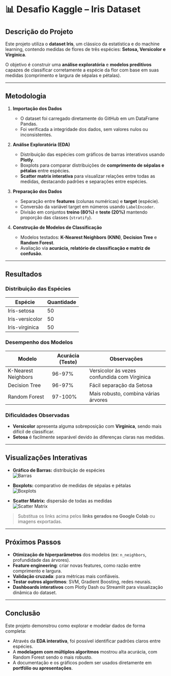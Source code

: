 # 📊 Desafio Kaggle – Iris Dataset

## Descrição do Projeto
Este projeto utiliza o **dataset Iris**, um clássico da estatística e do machine learning, contendo medidas de flores de três espécies: **Setosa, Versicolor e Virginica**.  

O objetivo é construir uma **análise exploratória** e **modelos preditivos** capazes de classificar corretamente a espécie da flor com base em suas medidas (comprimento e largura de sépalas e pétalas).

---

## Metodologia

1. **Importação dos Dados**  
   - O dataset foi carregado diretamente do GitHub em um DataFrame Pandas.  
   - Foi verificada a integridade dos dados, sem valores nulos ou inconsistentes.  

2. **Análise Exploratória (EDA)**  
   - Distribuição das espécies com gráficos de barras interativos usando **Plotly**.  
   - Boxplots para comparar distribuições de **comprimento de sépalas e pétalas** entre espécies.  
   - **Scatter matrix interativa** para visualizar relações entre todas as medidas, destacando padrões e separações entre espécies.  

3. **Preparação dos Dados**  
   - Separação entre **features** (colunas numéricas) e **target** (espécie).  
   - Conversão da variável target em números usando `LabelEncoder`.  
   - Divisão em conjuntos **treino (80%)** e **teste (20%)** mantendo proporção das classes (`stratify`).  

4. **Construção de Modelos de Classificação**  
   - Modelos testados: **K-Nearest Neighbors (KNN)**, **Decision Tree** e **Random Forest**.  
   - Avaliação via **acurácia, relatório de classificação e matriz de confusão**.  

---

## Resultados

### Distribuição das Espécies
| Espécie           | Quantidade |
|------------------|------------|
| Iris-setosa       | 50         |
| Iris-versicolor   | 50         |
| Iris-virginica    | 50         |

### Desempenho dos Modelos
| Modelo           | Acurácia (Teste) | Observações |
|-----------------|-----------------|-------------|
| K-Nearest Neighbors | 96-97%        | Versicolor às vezes confundida com Virginica |
| Decision Tree      | 96-97%        | Fácil separação da Setosa |
| Random Forest      | 97-100%       | Mais robusto, combina várias árvores |

### Dificuldades Observadas
- **Versicolor** apresenta alguma sobreposição com **Virginica**, sendo mais difícil de classificar.  
- **Setosa** é facilmente separável devido às diferenças claras nas medidas.

---

## Visualizações Interativas

- **Gráfico de Barras:** distribuição de espécies  
  ![Barras](link_para_screenshot_barras.png)  

- **Boxplots:** comparativo de medidas de sépalas e pétalas  
  ![Boxplots](link_para_screenshot_boxplots.png)  

- **Scatter Matrix:** dispersão de todas as medidas  
  ![Scatter Matrix](link_para_screenshot_scatter.png)  

> Substitua os links acima pelos **links gerados no Google Colab** ou imagens exportadas.

---

## Próximos Passos

- **Otimização de hiperparâmetros** dos modelos (ex: `n_neighbors`, profundidade das árvores).  
- **Feature engineering**: criar novas features, como razão entre comprimento e largura.  
- **Validação cruzada**: para métricas mais confiáveis.  
- **Testar outros algoritmos**: SVM, Gradient Boosting, redes neurais.  
- **Dashboards interativos** com Plotly Dash ou Streamlit para visualização dinâmica do dataset.  

---

## Conclusão

Este projeto demonstrou como explorar e modelar dados de forma completa:  
- Através da **EDA interativa**, foi possível identificar padrões claros entre espécies.  
- A **modelagem com múltiplos algoritmos** mostrou alta acurácia, com Random Forest sendo o mais robusto.  
- A documentação e os gráficos podem ser usados diretamente em **portfólio ou apresentações**.


